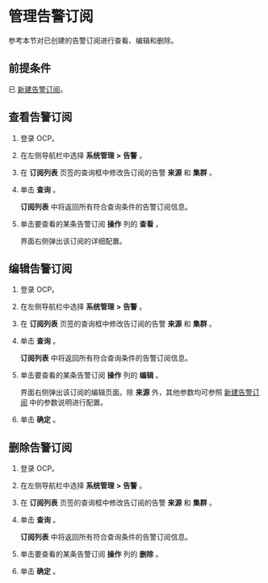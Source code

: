 # 管理告警订阅

参考本节对已创建的告警订阅进行查看、编辑和删除。

## 前提条件

已 [新建告警订阅](../900.use-alert-management/2000.new-alert-subscription.md)。

## 查看告警订阅

1. 登录 OCP。

2. 在左侧导航栏中选择 **系统管理** **\>** **告警** 。

3. 在 **订阅列表** 页签的查询框中修改告订阅的告警 **来源** 和 **集群** 。

4. 单击 **查询** 。

   **订阅列表** 中将返回所有符合查询条件的告警订阅信息。

5. 单击要查看的某条告警订阅 **操作** 列的 **查看** 。

   界面右侧弹出该订阅的详细配置。

## 编辑告警订阅

1. 登录 OCP。

2. 在左侧导航栏中选择 **系统管理** **\>** **告警** 。

3. 在 **订阅列表** 页签的查询框中修改告订阅的告警 **来源** 和 **集群** 。

4. 单击 **查询** 。

   **订阅列表** 中将返回所有符合查询条件的告警订阅信息。

5. 单击要查看的某条告警订阅 **操作** 列的 **编辑** 。

   界面右侧弹出该订阅的编辑页面。除 **来源** 外，其他参数均可参照 [新建告警订阅](../900.use-alert-management/2000.new-alert-subscription.md) 中的参数说明进行配置。

6. 单击 **确定** 。

## 删除告警订阅

1. 登录 OCP。

2. 在左侧导航栏中选择 **系统管理** **\>** **告警** 。

3. 在 **订阅列表** 页签的查询框中修改告订阅的告警 **来源** 和 **集群** 。

4. 单击 **查询** 。

   **订阅列表** 中将返回所有符合查询条件的告警订阅信息。

5. 单击要查看的某条告警订阅 **操作** 列的 **删除** 。

6. 单击 **确定** 。
